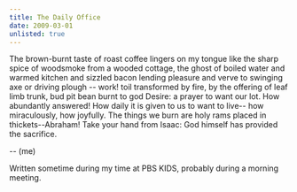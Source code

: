 ```yaml
---
title: The Daily Office
date: 2009-03-01
unlisted: true
---
```


The brown-burnt taste of roast coffee
lingers on my tongue like the sharp spice
of woodsmoke from a wooded cottage,
the ghost of boiled water and warmed kitchen
and sizzled bacon lending pleasure and verve
to swinging axe or driving plough -- work!
toil transformed by fire, by the offering of
leaf limb trunk, bud pit bean
burnt to god Desire: a prayer to want our lot.
How abundantly answered! How daily
it is given to us to want to live--
how miraculously, how joyfully.
The things we burn are holy
rams placed in thickets--Abraham!
Take your hand from Isaac:
God himself has provided
the sacrifice.

-- (me)

Written sometime during my time at PBS KIDS, probably during a morning meeting.
